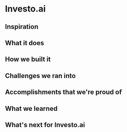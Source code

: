 # Investo.ai

## Inspiration

## What it does

## How we built it

## Challenges we ran into

## Accomplishments that we're proud of

## What we learned

## What's next for Investo.ai
